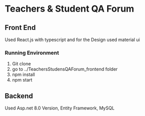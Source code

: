 # Teachers & Student QA Forum

## Front End
 Used React.js with typescript and for the Design used material ui

### Running Environment
1. Git clone
2. go to ../TeachersStudensQAForum_frontend folder
3. npm install 
4. npm start 


## Backend

Used Asp.net 8.0 Version, Entity Framework, MySQL



